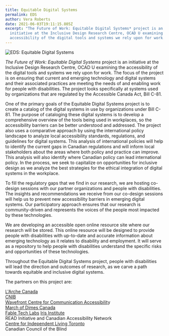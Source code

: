 ```yaml
---
title: Equitable Digital Systems
permalink: EDS
author: Vera Roberts
date: 2021-06-03T19:11:15.805Z
excerpt: "The Future of Work: Equitable Digital Systems* project is an
  initiative at the Inclusive Design Research Centre, OCAD U examining the
  accessibility of the digital tools and systems we rely upon for work."
---
```

![EDS: Equitable Digital Systems](/uploads/eds-colored-03.png)

*The Future of Work: Equitable Digital Systems* project is an initiative at the Inclusive Design Research Centre, OCAD U examining the accessibility of the digital tools and systems we rely upon for work. The focus of the project is on ensuring that current and emerging technology and digital systems and their associated practices are meeting the needs of and enabling work for people with disabilities. The project looks specifically at systems used by organizations that are regulated by the Accessible Canada Act, Bill C-81.

One of the primary goals of the Equitable Digital Systems project is to create a catalog of the digital systems in use by organizations under Bill C-81. The purpose of cataloging these digital systems is to develop a comprehensive overview of the tools being used in workplaces, so the accessibility barriers can be better understood and addressed. The project also uses a comparative approach by using the international policy landscape to analyze local accessibility standards, regulations, and guidelines for digital systems. This analysis of international policies will help to identify the current gaps in Canadian regulations and will inform local stakeholders about the areas where both policy and practice can improve. This analysis will also identify where Canadian policy can lead international policy. In the process, we seek to capitalize on opportunities for inclusive design as we analyze the best strategies for the ethical integration of digital systems in the workplace.

To fill the regulatory gaps that we find in our research, we are hosting co-design sessions with our partner organizations and people with disabilities. The insights and recommendations we receive from our co-design sessions will help us to prevent new accessibility barriers in emerging digital systems. Our participatory approach ensures that our research is community-driven and represents the voices of the people most impacted by these technologies.

We are developing an accessible open online resource site where our research will be stored. This online resource will be designed to provide people with disabilities with up-to-date and accurate information about emerging technology as it relates to disability and employment. It will serve as a repository to help people with disabilities understand the specific risks and opportunities of these technologies.

Throughout the Equitable Digital Systems project, people with disabilities will lead the direction and outcomes of research, as we carve a path towards equitable and inclusive digital systems.

The partners on this project are:

[L'Arche Canada](www.larche.ca)\
[CNIB](www.cnib.ca)\
[Wavefront Centre for Communication Accessibilit](www.Wavefrontcentre.ca)y \
[March of Dimes Canada](www.marchofdimes.ca)\
[Fable Tech Labs](www.makeitfable.com)
[Iris Institute](www.irisinstitute.ca) \
READ Initiative and Canadian Accessibility Network \
[Centre for Independent Living Toronto](www.CILT.ca) \
Canadian Council of the Blind